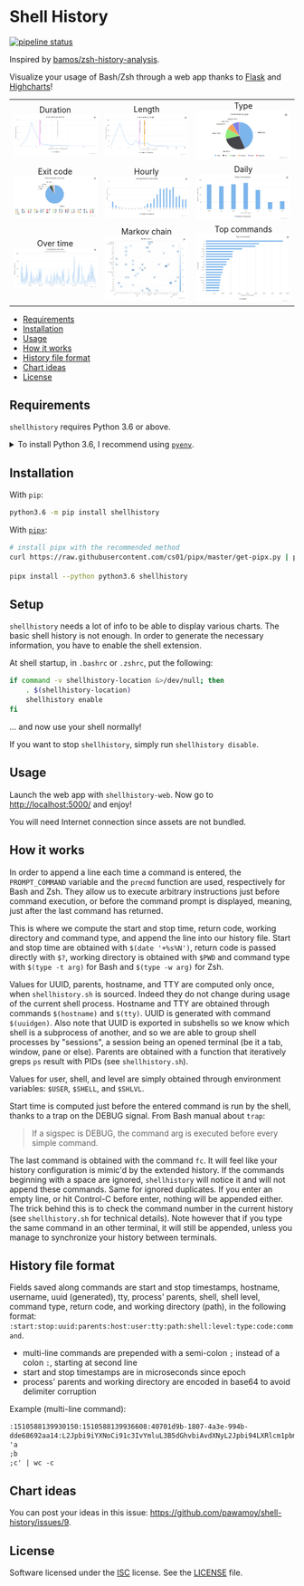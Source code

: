 # Shell History
[![pipeline status](https://gitlab.com/pawamoy/shell-history/badges/master/pipeline.svg)](https://gitlab.com/pawamoy/shell-history/commits/master)

Inspired by [bamos/zsh-history-analysis](https://github.com/bamos/zsh-history-analysis).

Visualize your usage of Bash/Zsh through a web app
thanks to [Flask](http://flask.pocoo.org/) and [Highcharts](https://www.highcharts.com/)!

<table>
  <tr align="center">
    <td>Duration<img alt="duration chart" src="pictures/duration.png" /></td>
    <td>Length<img alt="length chart" src="pictures/length.png" /></td>
    <td>Type<img alt="type chart" src="pictures/type.png" /></td>
  </tr>
  <tr align="center">
    <td>Exit code<img alt="exit code chart" src="pictures/exit_code.png" /></td>
    <td>Hourly<img alt="hourly chart" src="pictures/avg_hourly.png" /></td>
    <td>Daily<img alt="daily chart" src="pictures/avg_daily.png" /></td>
  </tr>
  <tr align="center">
    <td>Over time<img alt="over time chart" src="pictures/over_time.png" /></td>
    <td>Markov chain<img alt="markov chart" src="pictures/markov.png" /></td>
    <td>Top commands<img alt="top chart" src="pictures/top.png" /></td>
  </tr>
</table>

- [Requirements](#requirements)
- [Installation](#installation)
- [Usage](#usage)
- [How it works](#how-it-works)
- [History file format](#history-file-format)
- [Chart ideas](#chart-ideas)
- [License](#license)

## Requirements
`shellhistory` requires Python 3.6 or above.

<details>
<summary>To install Python 3.6, I recommend using <a href="https://github.com/pyenv/pyenv"><code>pyenv</code></a>.</summary>

```bash
# install pyenv
git clone https://github.com/pyenv/pyenv ~/.pyenv

# setup pyenv (you should also put these two lines in .bashrc or similar)
export PATH="${HOME}/.pyenv/bin:${PATH}"
eval "$(pyenv init -)"

# install Python 3.6
pyenv install 3.6.7

# make it available globally
pyenv global system 3.6.7
```
</details>

## Installation
With `pip`:
```bash
python3.6 -m pip install shellhistory
```

With [`pipx`](https://github.com/cs01/pipx):
```bash
# install pipx with the recommended method
curl https://raw.githubusercontent.com/cs01/pipx/master/get-pipx.py | python3

pipx install --python python3.6 shellhistory
```

## Setup
`shellhistory` needs a lot of info to be able to display various charts.
The basic shell history is not enough. In order to generate the necessary
information, you have to enable the shell extension.

At shell startup, in `.bashrc` or `.zshrc`, put the following:

```bash
if command -v shellhistory-location &>/dev/null; then
    . $(shellhistory-location)
    shellhistory enable
fi
```

... and now use your shell normally!

If you want to stop `shellhistory`, simply run `shellhistory disable`.

## Usage
Launch the web app with `shellhistory-web`.
Now go to [http://localhost:5000/](http://localhost:5000/) and enjoy!

You will need Internet connection since assets are not bundled.

## How it works
In order to append a line each time a command is entered, the `PROMPT_COMMAND`
variable and the `precmd` function are used, respectively for Bash and Zsh.
They allow us to execute arbitrary instructions just before command execution,
or before the command prompt is displayed, meaning, just after the last command
has returned.

This is where we compute the start and stop time, return code, working
directory and command type, and append the line into our history file.
Start and stop time are obtained with `$(date '+%s%N')`, return code is passed
directly with `$?`, working directory is obtained with `$PWD` and command
type with `$(type -t arg)` for Bash and `$(type -w arg)` for Zsh.

Values for UUID, parents, hostname, and TTY are computed only once, when
`shellhistory.sh` is sourced. Indeed they do not change during usage of the current
shell process. Hostname and TTY are obtained through commands `$(hostname)` and
`$(tty)`. UUID is generated with command `$(uuidgen)`. Also note that UUID
is exported in subshells so we know which shell is a subprocess of another, and
so we are able to group shell processes by "sessions", a session being an opened
terminal (be it a tab, window, pane or else). Parents are obtained with a
function that iteratively greps `ps` result with PIDs (see `shellhistory.sh`).

Values for user, shell, and level are simply obtained through environment
variables: `$USER`, `$SHELL`, and `$SHLVL`.

Start time is computed just before the entered command is run by the shell,
thanks to a trap on the DEBUG signal. From Bash manual about `trap`:

>If a sigspec is DEBUG, the command arg is executed before every simple command.

The last command is obtained with the command `fc`. It will feel like your
history configuration is mimic'd by the extended history. If the commands
beginning with a space are ignored, `shellhistory` will notice it and will not
append these commands. Same for ignored duplicates. If you enter an empty line,
or hit Control-C before enter, nothing will be appended either. The trick behind
this is to check the command number in the current history (see `shellhistory.sh`
for technical details). Note however that if you type the same command in an
other terminal, it will still be appended, unless you manage to synchronize your
history between terminals.

## History file format
Fields saved along commands are start and stop timestamps, hostname, username,
uuid (generated), tty, process' parents, shell, shell level, command type,
return code, and working directory (path), in the following format:
`:start:stop:uuid:parents:host:user:tty:path:shell:level:type:code:command`.

- multi-line commands are prepended with a semi-colon `;` instead of a colon `:`,
  starting at second line
- start and stop timestamps are in microseconds since epoch
- process' parents and working directory are encoded in base64 to avoid
  delimiter corruption

Example (multi-line command):

```
:1510588139930150:1510588139936608:40701d9b-1807-4a3e-994b-dde68692aa14:L2Jpbi9iYXNoCi91c3IvYmluL3B5dGhvbiAvdXNyL2Jpbi94LXRlcm1pbmFsLWVtdWxhdG9yCi91c3IvYmluL29wZW5ib3ggLS1zdGFydHVwIC91c3IvbGliL3g4Nl82NC1saW51eC1nbnUvb3BlbmJveC1hdXRvc3RhcnQgT1BFTkJPWApsaWdodGRtIC0tc2Vzc2lvbi1jaGlsZCAxMiAyMQovdXNyL3NiaW4vbGlnaHRkbQovc2Jpbi9pbml0Cg==:myhost:pawamoy:/dev/pts/1:L21lZGlhL3Bhd2Ftb3kvRGF0YS9naXQvc2hlbGxoaXN0Cg==:/bin/bash:1:builtin:0:echo 'a
;b
;c' | wc -c
```

## Chart ideas
You can post your ideas in this issue: https://github.com/pawamoy/shell-history/issues/9.

## License
Software licensed under the
[ISC](https://www.isc.org/downloads/software-support-policy/isc-license/)
license. See the [LICENSE](/LICENSE) file.
